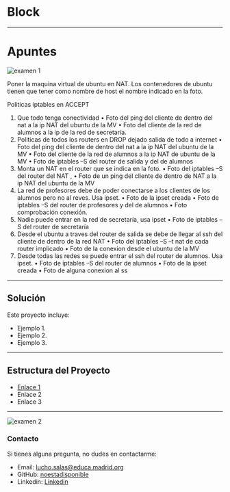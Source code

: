 # Block

---


# Apuntes

![examen 1](examen1.png)

Poner la maquina virtual de ubuntu en NAT.
Los contenedores de ubuntu tienen que tener como nombre de host el nombre 
indicado en la foto.

Politicas iptables en ACCEPT

1) Que todo tenga conectividad
• Foto del ping del cliente de dentro del nat a la ip NAT del ubuntu de la MV 
• Foto del cliente de la red de alumnos a la ip de la red de secretaría.
2) Politicas de todos los routers en DROP dejado salida de todo a internet
• Foto del ping del cliente de dentro del nat a la ip NAT del ubuntu de la MV 
• Foto del cliente de la red de alumnos a la ip NAT de ubuntu de la MV
• Foto de iptables –S del router de salida y del de alumnos
3) Monta un NAT en el router que se indica en la foto.
• Foto del iptables –S del router del NAT ,
• Foto de un ping del cliente de dentro de NAT a la ip NAT del ubuntu de la MV
4) La red de profesores debe de poder conectarse a los clientes de los alumnos 
pero no al reves. Usa ipset.
• Foto de la ipset creada
• Foto de iptables –S del router de profesores y del de alumnos
• Foto comprobación conexión.
5) Nadie puede entrar en la red de secretaría, usa ipset
• Foto de iptables –S del router de secretaría
6) Desde el ubuntu a traves del router de salida se debe de llegar al ssh del cliente 
de dentro de la red NAT
• Foto del iptables –S –t nat de cada router implicado
• Foto de la conexion desde el ubuntu de la MV
7) Desde todas las redes se puede entrar el ssh del router de alumnos. Usa ipset.
• Foto de iptables –S del router de alumnos
• Foto de la ipset creada
• Foto de alguna conexion al ss

---

## Solución

Este proyecto incluye:
- Ejemplo 1.
- Ejemplo 2.
- Ejemplo 3.

---

## Estructura del Proyecto
- [Enlace 1](https://youtu.be/zJlaFBv5IqM?si=NN1I46NykYP9lpzF)
- Enlace 2
- Enlace 3

---


![examen 2](examen2.png)

### Contacto
Si tienes alguna pregunta, no dudes en contactarme:

- Email: lucho.salas@educa.madrid.org
- GitHub: [noestadisponible](https://github.com/noestadisponible)
- Linkedin: [Linkedin](https://www.linkedin.com/in/luchopaul)
